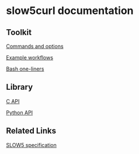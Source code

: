 # slow5curl documentation

<!-- [Getting started](getting_started.md) -->

## Toolkit

[Commands and options](commands.md)

[Example workflows](workflows.md)

[Bash one-liners](oneliners.md)

## Library

[C API](slow5curl_api/slow5curl.md)

[Python API]()

## Related Links

[SLOW5 specification](https://hasindu2008.github.io/slow5specs)

